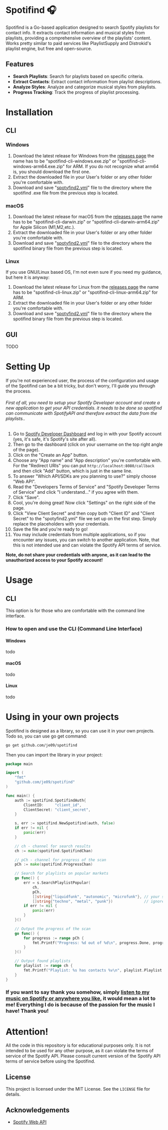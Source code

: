 # Spotifind 🎧
Spotifind is a Go-based application designed to search Spotify playlists for contact info. 
It extracts contact information and musical styles from playlists, providing a comprehensive overview of the playlists' content.
Works pretty similar to paid services like PlaylistSupply and Distrokid's playlist engine, but free and open-source.

## Features
- **Search Playlists**: Search for playlists based on specific criteria.
- **Extract Contacts**: Extract contact information from playlist descriptions.
- **Analyze Styles**: Analyze and categorize musical styles from playlists.
- **Progress Tracking**: Track the progress of playlist processing.

# Installation
## CLI
### Windows
1. Download the latest release for Windows from the [releases page](https://github.com/je09/spotifind/releases) the name has to be "spotifind-cli-windows.exe.zip" or "spotifind-cli-windows-arm64.exe.zip" for ARM. If you do not recognize what arm64 is, you should download the first one.
2. Extract the downloaded file in your User's folder or any other folder you're comfortable with.
3. Download and save "[spotyfind2.yml](https://github.com/je09/spotifind)" file to the directory where the spotifind .exe file from the previous step is located.

### macOS
1. Download the latest release for macOS from the [releases page](https://github.com/je09/spotifind/releases) the name has to be "spotifind-cli-darwin.zip" or "spotifind-cli-darwin-arm64.zip" for Apple Silicon (M1,M2,etc.).
2. Extract the downloaded file in your User's folder or any other folder you're comfortable with.
3. Download and save "[spotyfind2.yml](https://github.com/je09/spotifind)" file to the directory where the spotifind binary file from the previous step is located.

### Linux
If you use GNU/Linux based OS, I'm not even sure if you need my guidance, but here it is anyway:
1. Download the latest release for Linux from the [releases page](https://github.com/je09/spotifind/releases) the name has to be "spotifind-cli-linux.zip" or "spotifind-cli-linux-arm64.zip" for ARM.
2. Extract the downloaded file in your User's folder or any other folder you're comfortable with.
3. Download and save "[spotyfind2.yml](https://github.com/je09/spotifind)" file to the directory where the spotifind binary file from the previous step is located.

## GUI
TODO

# Setting Up
If you're not experienced user, the process of the configuration and usage of the Spotifind can be a bit tricky, but don't worry, I'll guide you through the process. 
###### First of all, you need to setup your Spotify Developer account and create a new application to get your API credentials. *it needs to be done so spotifind can communicate with SpotifyAPI and therefore extract the data from the playlists.*.
1. Go to [Spotify Developer Dashboard](https://developer.spotify.com/dashboard/applications) and log in with your Spotify account (yes, it's safe, it's Spotify's site after all).
2. Then go to the dashboard (click on your username on the top right angle of the page).
3. Click on the "Create an App" button.
4. Choose any "App name" and "App description" you're comfortable with. For the "Redirect URIs" you can put `http://localhost:8080/callback` and then click "Add" button, which is just in the same line.
5. To answer "Which API/SDKs are you planning to use?" simply choose "Web API".
6. Read the "Developers Terms of Service" and "Spotify Developer Terms of Service" and click "I understand..." if you agree with them.
7. Click "Save".
8. Cool, you're doing great! Now click "Settings" on the right side of the page.
9. Click "View Client Secret" and then copy both "Client ID" and "Client Secret" to the "spotyfind2.yml" file we set up on the first step. Simply replace the placeholders with your credentials.
10. Save the file and you're ready to go!
11. You may include credentials from multiple applications, so if you encounter any issues, you can switch to another application. Note, that this is not intended use and can violate the Spotify API terms of service. 

**Note, do not share your credentials with anyone, as it can lead to the unauthorized access to your Spotify account!**

# Usage
## CLI
This option is for those who are comfortable with the command line interface.

### How to open and use the CLI (Command Line Interface)
#### Windows
todo

#### macOS
todo

#### Linux
todo


# Using in your own projects
Spotifind is designed as a library, so you can use it in your own projects.
Todo so, you can use go get command:
```bash
go get github.com/je09/spotifind
```

Then you can import the library in your project:
```go
package main

import (
	"fmt"
	"github.com/je09/spotifind"
)

func main() {
	auth := spotifind.SpotifindAuth{
		ClientID:     "client_id",
		ClientSecret: "client_secret",
	}

	s, err := spotifind.NewSpotifind(auth, false)
	if err != nil {
		panic(err)
	}

	// ch - channel for search results
	ch := make(spotifind.SpotifindChan)

	// pCh - channel for progress of the scan
	pCh := make(spotifind.ProgressChan)

	// Search for playlists on popular markets
	go func() {
		err = s.SearchPlaylistPopular(
			ch,
			pCh,
			[]string{"liquidfunk", "autonomic", "microfunk"}, // your search queries, just like the ones you'd type in the Spotify search bar
			[]string{"techno", "metal", "punk"})              // ignore these strings in description and name of the playlist
		if err != nil {
			panic(err)
		}
	}()

	// Output the progress of the scan
	go func() {
		for progress := range pCh {
			fmt.Printf("Progress: %d out of %d\n", progress.Done, progress.Total)
		}
	}()

	// Output found playlists
	for playlist := range ch {
		fmt.Printf("Playlist: %s has contacts %v\n", playlist.Playlist.Name, playlist.Playlist.Contacts)
	}
}
```

### If you want to say thank you somehow, simply [listen to my music on Spotify or anywhere you like](https://syglit.xyz), it would mean a lot to me! Everything I do is because of the passion for the music I have! Thank you!

# Attention!
All the code in this repository is for educational purposes only.
It is not intended to be used for any other purpose, as it can violate the terms of service of the Spotify API.
Please consult current version of the Spotify API terms of service before using the Spotifind.

## License

This project is licensed under the MIT License. See the `LICENSE` file for details.

## Acknowledgements

- [Spotify Web API](https://developer.spotify.com/documentation/web-api/)
